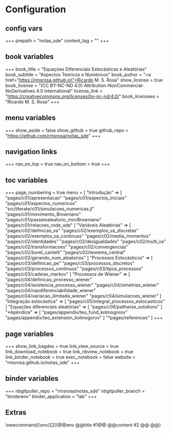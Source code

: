 # Configuration

## config vars
+++
prepath = "notas_sde"
content_tag = ""
+++

## book variables
+++
book_title = "Equações Diferenciais Estocásticas e Aleatórias"
book_subtitle = "Aspectos Teóricos e Numéricos"
book_author = "<a href=\"https://rmsrosa.github.io\">Ricardo M. S. Rosa</a>"
show_license = true
book_license = "(CC BY-NC-ND 4.0) Attribution-NonCommercial-NoDerivatives 4.0 International"
license_link = "https://creativecommons.org/licenses/by-nc-nd/4.0/"
book_licensees = "Ricardo M. S. Rosa"
+++

## menu variables
+++
show_aside = false
show_github = true
github_repo = "https://github.com/rmsrosa/notas_sde"
+++

## navigation links
+++
nav_on_top = true
nav_on_bottom = true
+++

## toc variables
+++
page_numbering = true
menu = [
    "Introdução" => [
        "pages/c01/apresentacao"
        "pages/c01/aspectos_iniciais"
        "pages/c01/aspectos_numericos"
        "src/literate/c01/simulacoes_numericas.jl"
        "pages/c01/movimento_Browniano"
        "pages/c01/passeioaleatorio_movBrowniano"
        "pages/c01/relacoes_rode_sde"
    ]
    "Variáveis Aleatórias" => [
        "pages/c02/definicao_va"
        "pages/c02/exemplos_va_discretas"
        "pages/c02/exemplos_va_continuas"
        "pages/c02/media_momentos"
        "pages/c02/identidades"
        "pages/c02/desigualdades"
        "pages/c02/multi_va"
        "pages/c02/transformacoes"
        "pages/c02/convergencias"
        "pages/c02/borel_cantelli"
        "pages/c02/teorema_central"
        "pages/c02/gerando_num_aleatorios"
    ]
    "Processos Estocásticos" => [
        "pages/c03/definicao_pe"
        "pages/c03/processos_discretos"
        "pages/c03/processos_continuos"
        "pages/c03/tipos_processos"
        "pages/c03/cadeias_markov"
    ]
    "Processos de Wiener" => [
        "pages/c04/definicao_processo_wiener"
        "pages/c04/existencia_processo_wiener"
        "pages/c04/simetrias_wiener"
        "pages/c04/naodiferenciabilidade_wiener"
        "pages/c04/variacao_ilimitada_wiener"
        "pages/c04/simulacoes_wiener"
    ]
    "Integração estocástica" => [
        "pages/c05/integral_processos_estocasticos"
    ]
    "Equações diferenciais aleatórias" => [
        "pages/c06/pathwise_solutions"
    ]
    "*Apêndice" => [
        "pages/appendix/teo_fund_kolmogorov"
        "pages/appendix/teo_extension_kolmogorov"
    ]
    "*pages/references"
]
+++

## page variables
+++
show_link_bagdes = true
link_view_source = true
link_download_notebook = true
link_nbview_notebook = true
link_binder_notebook = true
exec_notebook = false
website = "rmsrosa.github.io/notas_sde"
+++

## binder variables
+++
nbgitpuller_repo = "rmsrosa/notas_sde"
nbgitpuller_branch = "binderenv"
binder_application = "lab" 
+++

## Extras

\newcommand{\env}[2]{@@env @@title #1@@ @@content #2 @@ @@}
